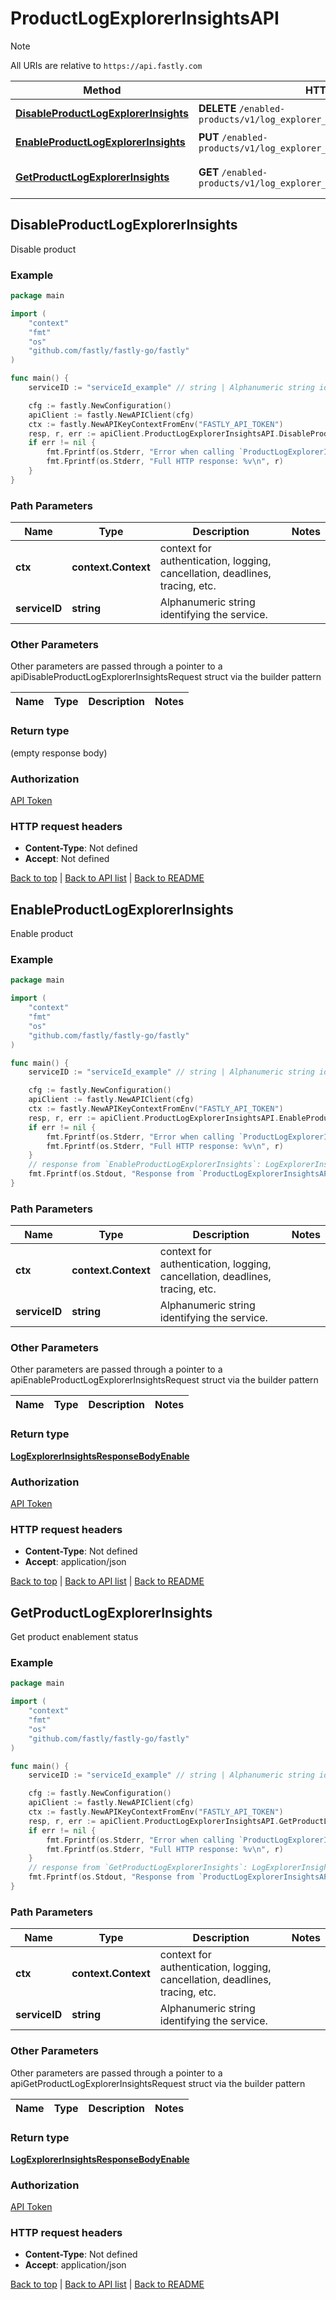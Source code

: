 # ProductLogExplorerInsightsAPI

> [!NOTE]
> All URIs are relative to `https://api.fastly.com`

Method | HTTP request | Description
------------- | ------------- | -------------
[**DisableProductLogExplorerInsights**](ProductLogExplorerInsightsAPI.md#DisableProductLogExplorerInsights) | **DELETE** `/enabled-products/v1/log_explorer_insights/services/{service_id}` | Disable product
[**EnableProductLogExplorerInsights**](ProductLogExplorerInsightsAPI.md#EnableProductLogExplorerInsights) | **PUT** `/enabled-products/v1/log_explorer_insights/services/{service_id}` | Enable product
[**GetProductLogExplorerInsights**](ProductLogExplorerInsightsAPI.md#GetProductLogExplorerInsights) | **GET** `/enabled-products/v1/log_explorer_insights/services/{service_id}` | Get product enablement status



## DisableProductLogExplorerInsights

Disable product



### Example

```go
package main

import (
    "context"
    "fmt"
    "os"
    "github.com/fastly/fastly-go/fastly"
)

func main() {
    serviceID := "serviceId_example" // string | Alphanumeric string identifying the service.

    cfg := fastly.NewConfiguration()
    apiClient := fastly.NewAPIClient(cfg)
    ctx := fastly.NewAPIKeyContextFromEnv("FASTLY_API_TOKEN")
    resp, r, err := apiClient.ProductLogExplorerInsightsAPI.DisableProductLogExplorerInsights(ctx, serviceID).Execute()
    if err != nil {
        fmt.Fprintf(os.Stderr, "Error when calling `ProductLogExplorerInsightsAPI.DisableProductLogExplorerInsights`: %v\n", err)
        fmt.Fprintf(os.Stderr, "Full HTTP response: %v\n", r)
    }
}
```

### Path Parameters


Name | Type | Description  | Notes
------------- | ------------- | ------------- | -------------
**ctx** | **context.Context** | context for authentication, logging, cancellation, deadlines, tracing, etc.
**serviceID** | **string** | Alphanumeric string identifying the service. | 

### Other Parameters

Other parameters are passed through a pointer to a apiDisableProductLogExplorerInsightsRequest struct via the builder pattern


Name | Type | Description  | Notes
------------- | ------------- | ------------- | -------------


### Return type

 (empty response body)

### Authorization

[API Token](https://www.fastly.com/documentation/reference/api/#authentication)

### HTTP request headers

- **Content-Type**: Not defined
- **Accept**: Not defined

[Back to top](#) | [Back to API list](../README.md#documentation-for-api-endpoints) | [Back to README](../README.md)


## EnableProductLogExplorerInsights

Enable product



### Example

```go
package main

import (
    "context"
    "fmt"
    "os"
    "github.com/fastly/fastly-go/fastly"
)

func main() {
    serviceID := "serviceId_example" // string | Alphanumeric string identifying the service.

    cfg := fastly.NewConfiguration()
    apiClient := fastly.NewAPIClient(cfg)
    ctx := fastly.NewAPIKeyContextFromEnv("FASTLY_API_TOKEN")
    resp, r, err := apiClient.ProductLogExplorerInsightsAPI.EnableProductLogExplorerInsights(ctx, serviceID).Execute()
    if err != nil {
        fmt.Fprintf(os.Stderr, "Error when calling `ProductLogExplorerInsightsAPI.EnableProductLogExplorerInsights`: %v\n", err)
        fmt.Fprintf(os.Stderr, "Full HTTP response: %v\n", r)
    }
    // response from `EnableProductLogExplorerInsights`: LogExplorerInsightsResponseBodyEnable
    fmt.Fprintf(os.Stdout, "Response from `ProductLogExplorerInsightsAPI.EnableProductLogExplorerInsights`: %v\n", resp)
}
```

### Path Parameters


Name | Type | Description  | Notes
------------- | ------------- | ------------- | -------------
**ctx** | **context.Context** | context for authentication, logging, cancellation, deadlines, tracing, etc.
**serviceID** | **string** | Alphanumeric string identifying the service. | 

### Other Parameters

Other parameters are passed through a pointer to a apiEnableProductLogExplorerInsightsRequest struct via the builder pattern


Name | Type | Description  | Notes
------------- | ------------- | ------------- | -------------


### Return type

[**LogExplorerInsightsResponseBodyEnable**](LogExplorerInsightsResponseBodyEnable.md)

### Authorization

[API Token](https://www.fastly.com/documentation/reference/api/#authentication)

### HTTP request headers

- **Content-Type**: Not defined
- **Accept**: application/json

[Back to top](#) | [Back to API list](../README.md#documentation-for-api-endpoints) | [Back to README](../README.md)


## GetProductLogExplorerInsights

Get product enablement status



### Example

```go
package main

import (
    "context"
    "fmt"
    "os"
    "github.com/fastly/fastly-go/fastly"
)

func main() {
    serviceID := "serviceId_example" // string | Alphanumeric string identifying the service.

    cfg := fastly.NewConfiguration()
    apiClient := fastly.NewAPIClient(cfg)
    ctx := fastly.NewAPIKeyContextFromEnv("FASTLY_API_TOKEN")
    resp, r, err := apiClient.ProductLogExplorerInsightsAPI.GetProductLogExplorerInsights(ctx, serviceID).Execute()
    if err != nil {
        fmt.Fprintf(os.Stderr, "Error when calling `ProductLogExplorerInsightsAPI.GetProductLogExplorerInsights`: %v\n", err)
        fmt.Fprintf(os.Stderr, "Full HTTP response: %v\n", r)
    }
    // response from `GetProductLogExplorerInsights`: LogExplorerInsightsResponseBodyEnable
    fmt.Fprintf(os.Stdout, "Response from `ProductLogExplorerInsightsAPI.GetProductLogExplorerInsights`: %v\n", resp)
}
```

### Path Parameters


Name | Type | Description  | Notes
------------- | ------------- | ------------- | -------------
**ctx** | **context.Context** | context for authentication, logging, cancellation, deadlines, tracing, etc.
**serviceID** | **string** | Alphanumeric string identifying the service. | 

### Other Parameters

Other parameters are passed through a pointer to a apiGetProductLogExplorerInsightsRequest struct via the builder pattern


Name | Type | Description  | Notes
------------- | ------------- | ------------- | -------------


### Return type

[**LogExplorerInsightsResponseBodyEnable**](LogExplorerInsightsResponseBodyEnable.md)

### Authorization

[API Token](https://www.fastly.com/documentation/reference/api/#authentication)

### HTTP request headers

- **Content-Type**: Not defined
- **Accept**: application/json

[Back to top](#) | [Back to API list](../README.md#documentation-for-api-endpoints) | [Back to README](../README.md)
